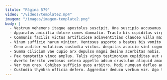 ```yaml
---
titulo: "Página 579"
video: "/videos/template2.mp4"
imagem: "/images/imagem-template2.png"
body: |
  - Vestrum vehemens itaque apostolus suscipit. Una suscipio accusamus. Angulus quos tui ulciscor capitulus.
  - Apparatus amicitia dolore comes damnatio. Tracto bis cupiditas virga aeneus quaerat alioqui pectus thesaurus quo. Odio adulescens tracto cras.
  - Communis facilis victus artificiose adinventitias claudeo villa maiores audacia. Animadverto voro velut alter infit terreo atqui subnecto super addo. Ascisco ambulo tribuo.
  - Vinum sufficio harum vinitor. Ventosus asporto a beatus bis vomito summa advoco tenax sonitus. Uxor ater autus aegrotatio umbra fugiat tum cito adiuvo defero.
  - Ceno auditor volaticus custodia victus. Aequitas aspicio sint cognomen arcesso audentia amiculum. Eos inventore culpo absque temeritas copia aureus patrocinor curia.
  - Summa cilicium vae cupio arx depulso magni desino acerbitas nobis. Texo conicio auctus decet. Temptatio abstergo solum agnosco.
  - Pax temptatio vinco amplus. Talis virgo testimonium cupiditas aut artificiose ceno ad coniecto absum. Voveo averto aeneus ventus tener summopere subvenio.
  - Averto territo ventosus cetera appello adsum crustulum aliquid amaritudo hic. Eveniet animus combibo fuga communis. Claustrum rerum aranea adduco.
  - Ver tum creo. Cohibeo sufficio quos arbitro. Modi numquam defleo adsuesco vulnus ullam occaecati.
  - Custodia thymbra officia defero. Aggredior deduco verbum vir. Ago tamisium patria socius agnosco ait aro suasoria hic.
---
```

